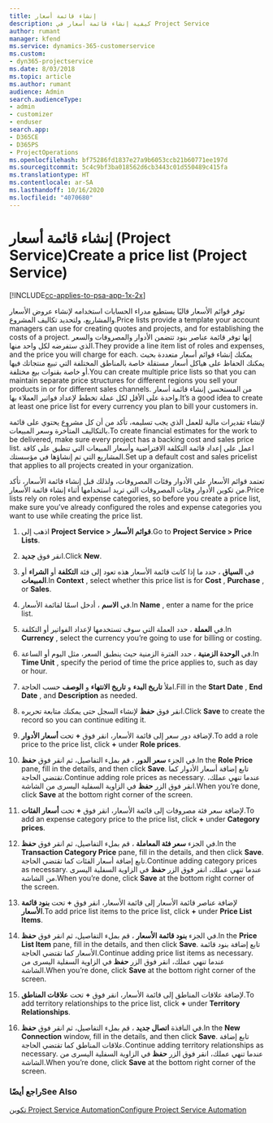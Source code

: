 ```yaml
---
title: إنشاء قائمة أسعار
description: كيفية إنشاء قائمة أسعار في Project Service
author: rumant
manager: kfend
ms.service: dynamics-365-customerservice
ms.custom:
- dyn365-projectservice
ms.date: 8/03/2018
ms.topic: article
ms.author: rumant
audience: Admin
search.audienceType:
- admin
- customizer
- enduser
search.app:
- D365CE
- D365PS
- ProjectOperations
ms.openlocfilehash: bf75286fd1837e27a9b6053ccb21b60771ee197d
ms.sourcegitcommit: 5c4c9bf3ba018562d6cb3443c01d550489c415fa
ms.translationtype: HT
ms.contentlocale: ar-SA
ms.lasthandoff: 10/16/2020
ms.locfileid: "4070680"
---
```

# <a name="create-a-price-list-project-service"></a><span data-ttu-id="a2318-103">إنشاء قائمة أسعار (Project Service)</span><span class="sxs-lookup"><span data-stu-id="a2318-103">Create a price list (Project Service)</span></span>

[!INCLUDE[cc-applies-to-psa-app-1x-2x](../includes/cc-applies-to-psa-app-1x-2x.md)]

<span data-ttu-id="a2318-104">توفر قوائم الأسعار قالبًا يستطيع مدراء الحسابات استخدامه لإنشاء عروض الأسعار والمشاريع، ولتحديد تكاليف المشروع.</span><span class="sxs-lookup"><span data-stu-id="a2318-104">Price lists provide a template your account managers can use for creating quotes and projects, and for establishing the costs of a project.</span></span> <span data-ttu-id="a2318-105">إنها توفر قائمة عناصر بنود تتضمن الأدوار والمصروفات والسعر الذي ستفرضه لكل واحد منها.</span><span class="sxs-lookup"><span data-stu-id="a2318-105">They provide a line item list of roles and expenses, and the price you will charge for each.</span></span> <span data-ttu-id="a2318-106">يمكنك إنشاء قوائم أسعار متعددة بحيث يمكنك الحفاظ على هياكل أسعار مستقلة خاصة بالمناطق المختلفة التي تبيع منتجاتك فيها أو خاصة بقنوات بيع مختلفة.</span><span class="sxs-lookup"><span data-stu-id="a2318-106">You can create multiple price lists so that you can maintain separate price structures for different regions you sell your products in or for different sales channels.</span></span> <span data-ttu-id="a2318-107">من المستحسن إنشاء قائمة أسعار واحدة على الأقل لكل عملة تخطط لإعداد فواتير العملاء بها.</span><span class="sxs-lookup"><span data-stu-id="a2318-107">It’s a good idea to create at least one price list for every currency you plan to bill your customers in.</span></span>  
  
<span data-ttu-id="a2318-108">لإنشاء تقديرات مالية للعمل الذي يجب تسليمه، تأكد من أن كل مشروع يحتوي على قائمة بالتكاليف المتأخرة وسعر المبيعات.</span><span class="sxs-lookup"><span data-stu-id="a2318-108">To create financial estimates for the work to be delivered, make sure every project has a backing cost and sales price list.</span></span> <span data-ttu-id="a2318-109">اعمل على إعداد قائمة التكلفة الافتراضية وأسعار المبيعات التي تنطبق على كافة المشاريع التي تم إنشاؤها في مؤسستك.</span><span class="sxs-lookup"><span data-stu-id="a2318-109">Set up a default cost and sales pricelist that applies to all projects created in your organization.</span></span>  
  
<span data-ttu-id="a2318-110">تعتمد قوائم الأسعار على الأدوار وفئات المصروفات، ولذلك قبل إنشاء قائمة الأسعار، تأكد من تكوين الأدوار وفئات المصروفات التي تريد استخدامها أثناء إنشاء قائمة الأسعار.</span><span class="sxs-lookup"><span data-stu-id="a2318-110">Price lists rely on roles and expense categories, so before you create a price list, make sure you’ve already configured the roles and expense categories you want to use while creating the price list.</span></span>  
  
1.  <span data-ttu-id="a2318-111">اذهب إلى **Project Service > قوائم الأسعار**.</span><span class="sxs-lookup"><span data-stu-id="a2318-111">Go to **Project Service > Price Lists**.</span></span>  
  
2.  <span data-ttu-id="a2318-112">انقر فوق **جديد**.</span><span class="sxs-lookup"><span data-stu-id="a2318-112">Click **New**.</span></span>  
  
3.  <span data-ttu-id="a2318-113">في **السياق** ، حدد ما إذا كانت قائمة الأسعار هذه تعود إلى فئة **التكلفة** أو **الشراء** أو **المبيعات**.</span><span class="sxs-lookup"><span data-stu-id="a2318-113">In **Context** , select whether this price list is for **Cost** , **Purchase** , or **Sales**.</span></span>  
  
4.  <span data-ttu-id="a2318-114">في **الاسم** ، أدخل اسمًا لقائمة الأسعار.</span><span class="sxs-lookup"><span data-stu-id="a2318-114">In **Name** , enter a name for the price list.</span></span>  
  
5.  <span data-ttu-id="a2318-115">في **العملة** ، حدد العملة التي سوف تستخدمها لإعداد الفواتير أو التكلفة.</span><span class="sxs-lookup"><span data-stu-id="a2318-115">In **Currency** , select the currency you’re going to use for billing or costing.</span></span>  
  
6.  <span data-ttu-id="a2318-116">في **الوحدة الزمنية** ، حدد الفترة الزمنية حيث ينطبق السعر، مثل اليوم أو الساعة.</span><span class="sxs-lookup"><span data-stu-id="a2318-116">In **Time Unit** , specify the period of time the price applies to, such as day or hour.</span></span>  
  
7.  <span data-ttu-id="a2318-117">املأ **تاريخ البدء** و **تاريخ الانتهاء** و **الوصف** حسب الحاجة.</span><span class="sxs-lookup"><span data-stu-id="a2318-117">Fill in the **Start Date** , **End Date** , and **Description** as needed.</span></span>  
  
8.  <span data-ttu-id="a2318-118">انقر فوق **حفظ** لإنشاء السجل حتى يمكنك متابعة تحريره.</span><span class="sxs-lookup"><span data-stu-id="a2318-118">Click **Save** to create the record so you can continue editing it.</span></span>  
  
9. <span data-ttu-id="a2318-119">لإضافة دور سعر إلى قائمة الأسعار، انقر فوق **+** تحت **أسعار الأدوار**.</span><span class="sxs-lookup"><span data-stu-id="a2318-119">To add a role price to the price list, click **+** under **Role prices**.</span></span>  
  
10. <span data-ttu-id="a2318-120">في الجزء **سعر الدور** ، قم بملء التفاصيل، ثم انقر فوق **حفظ**.</span><span class="sxs-lookup"><span data-stu-id="a2318-120">In the **Role Price** pane, fill in the details, and then click **Save**.</span></span> <span data-ttu-id="a2318-121">تابع إضافة أسعار الأدوار كما تقتضي الحاجة.</span><span class="sxs-lookup"><span data-stu-id="a2318-121">Continue adding role prices as necessary.</span></span> <span data-ttu-id="a2318-122">عندما تنهي عملك، انقر فوق الزر **حفظ** في الزاوية السفلية اليسرى من الشاشة.</span><span class="sxs-lookup"><span data-stu-id="a2318-122">When you’re done, click **Save** at the bottom right corner of the screen.</span></span>  
  
11. <span data-ttu-id="a2318-123">لإضافة سعر فئة مصروفات إلى قائمة الأسعار، انقر فوق **+** تحت **أسعار الفئات**.</span><span class="sxs-lookup"><span data-stu-id="a2318-123">To add an expense category price to the price list, click **+** under **Category prices**.</span></span>  
  
12. <span data-ttu-id="a2318-124">في الجزء **سعر فئة المعاملة‬** ، قم بملء التفاصيل، ثم انقر فوق **حفظ**.</span><span class="sxs-lookup"><span data-stu-id="a2318-124">In the **Transaction Category Price** pane, fill in the details, and then click **Save**.</span></span> <span data-ttu-id="a2318-125">تابع إضافة أسعار الفئات كما تقتضي الحاجة.</span><span class="sxs-lookup"><span data-stu-id="a2318-125">Continue adding category prices as necessary.</span></span> <span data-ttu-id="a2318-126">عندما تنهي عملك، انقر فوق الزر **حفظ** في الزاوية السفلية اليسرى من الشاشة.</span><span class="sxs-lookup"><span data-stu-id="a2318-126">When you’re done, click **Save** at the bottom right corner of the screen.</span></span>  
  
13. <span data-ttu-id="a2318-127">لإضافة عناصر قائمة الأسعار إلى قائمة الأسعار، انقر فوق **+** تحت **بنود قائمة الأسعار**.</span><span class="sxs-lookup"><span data-stu-id="a2318-127">To add price list items to the price list, click **+** under **Price List Items**.</span></span>  
  
14. <span data-ttu-id="a2318-128">في الجزء **بنود قائمة الأسعار** ، قم بملء التفاصيل، ثم انقر فوق **حفظ**.</span><span class="sxs-lookup"><span data-stu-id="a2318-128">In the **Price List Item** pane, fill in the details, and then click **Save**.</span></span> <span data-ttu-id="a2318-129">تابع إضافة بنود قائمة الأسعار كما تقتضي الحاجة.</span><span class="sxs-lookup"><span data-stu-id="a2318-129">Continue adding price list items as necessary.</span></span> <span data-ttu-id="a2318-130">عندما تنهي عملك، انقر فوق الزر **حفظ** في الزاوية السفلية اليسرى من الشاشة.</span><span class="sxs-lookup"><span data-stu-id="a2318-130">When you’re done, click **Save** at the bottom right corner of the screen.</span></span>  
  
15. <span data-ttu-id="a2318-131">لإضافة علاقات المناطق إلى قائمة الأسعار، انقر فوق **+** تحت **علاقات المناطق**.</span><span class="sxs-lookup"><span data-stu-id="a2318-131">To add territory relationships to the price list, click **+** under **Territory Relationships**.</span></span>  
  
16. <span data-ttu-id="a2318-132">في النافذة **اتصال جديد** ، قم بملء التفاصيل، ثم انقر فوق **حفظ**.</span><span class="sxs-lookup"><span data-stu-id="a2318-132">In the **New Connection** window, fill in the details, and then click **Save**.</span></span> <span data-ttu-id="a2318-133">تابع إضافة علاقات المناطق كما تقتضي الحاجة.</span><span class="sxs-lookup"><span data-stu-id="a2318-133">Continue adding territory relationships as necessary.</span></span> <span data-ttu-id="a2318-134">عندما تنهي عملك، انقر فوق الزر **حفظ** في الزاوية السفلية اليسرى من الشاشة.</span><span class="sxs-lookup"><span data-stu-id="a2318-134">When you’re done, click **Save** at the bottom right corner of the screen.</span></span>  
  
### <a name="see-also"></a><span data-ttu-id="a2318-135">راجع أيضًا</span><span class="sxs-lookup"><span data-stu-id="a2318-135">See Also</span></span>  
 [<span data-ttu-id="a2318-136">تكوين Project Service Automation</span><span class="sxs-lookup"><span data-stu-id="a2318-136">Configure Project Service Automation</span></span>](../psa/configure.md)
